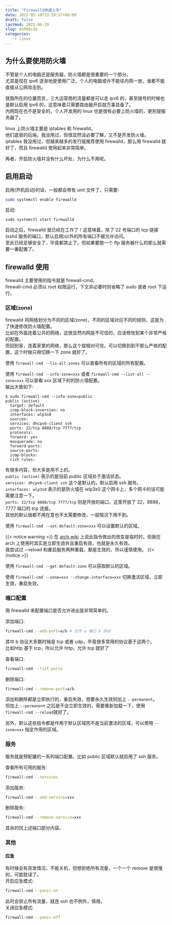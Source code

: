 ```yaml
---
title: "Firewalld快速上手"
date: 2022-05-18T23:59:57+08:00
draft: false
lastmod: 2022-06-29
slug: da968c3a
categories:
    - linux
---
```


## 为什么要使用防火墙

不管是个人的电脑还是服务器，防火墙都是很重要的一个部分。 \
尤其是现在 ipv6 逐渐地是使用广泛，个人的电脑或许不能往内网一放，谁都不能直接从公网攻击到。

就我所在的位置而言，三大运营商的流量都是可以走 ipv6 的，甚至拨号的时候也是默认启用 ipv6 的，这意味着只需要路由器开启就万事具备了。 \
内网现在也不是安全的，个人开发用的 linux 也是很有必要上防火墙的，更别提服务器了。

linux 上防火墙主要是 iptables 和 firewalld。 \
他们底层的后端，我没用过，但很显然没必要了解，又不是开发防火墙。 \
iptables 我没用过，但越来越多的发行版推荐使用 firewalld，那么用 firewalld 就好了，而且 firewalld 使用起来非常简单。

再者，开启防火墙并没有什么坏处，为什么不用呢。

## 启用启动

启用(开机启动)的话，一般都会带有 unit 文件了，只需要:
```bash
sudo systemctl enable firewalld
```

启动:
```
sudo systemctl start firewalld
```

启动之后，firewalld 就已经在工作了！这意味着，除了 22 号端口的 tcp 链接(sshd 服务的端口，默认启用)以外的所有端口不被允许访问。 \
至此已经足够安全了，毕竟都禁止了。但如果要跑一个 ftp 服务器什么的那么就需要一番配置了。

## firewalld 使用

firewalld 主要使用的指令就是 firewall-cmd。 \
firewall-cmd 必须以 root 权限运行，下文非必要时则省略了 sudo 或者 root 下运行。

### 区域(zone)

firewalld 将网络划分为不同的区域(zone)，不同的区域对应不同的规则，这是为了快速修改防火墙配置。 \
比如在外面连着公共的网络，这很显然内网是不可信的，应该修改到某个非常严格的配置。 \
而回到家，连着家里的网络，那么这个就相对可信，可以切换到到不那么严格的配置，这个时候只用切换一下 zone 就好了。

使用 `firewall-cmd --lis-all-zones` 可以查看所有的区域的所有配置。

使用 `firewall-cmd --info-zone=xxx` 或者 `firewall-cmd --list-all --zone=xxx` 可以查看 xxx 区域下的的防火墙配置。 \
输出大致如下:
```
$ sudo firewall-cmd --info-zone=public
public (active)
  target: default
  icmp-block-inversion: no
  interfaces: wlp3s0
  sources:
  services: dhcpv6-client ssh
  ports: 22/tcp 8888/tcp 7777/tcp
  protocols:
  forward: yes
  masquerade: no
  forward-ports:
  source-ports:
  icmp-blocks:
  rich rules:
```
有很多内容，但大多是用不上的。 \
`public (active)` 表示的是目前 public 区域处于激活状态。 \
`services: dhcpv6-client ssh` 这个是默认的，默认启用 ssh 服务。 \
`interfaces: wlp3s0` 表示的是防火墙在 wlp3s0 这个网卡上，多个网卡的话可能需要注意一下。 \
`ports: 22/tcp 8888/tcp 7777/tcp` 则是开放的端口，这里开放了 22，8888，7777 端口的 tcp 连接。 \
其他的默认值都不用在意也不太需要修改，一般情况下用不到。

使用 `firewall-cmd --set-default-zone=xxx` 可以设置默认的区域。

{{< notice warning >}}
在 [arch wiki](https://wiki.archlinux.org/title/Firewalld_(%E7%AE%80%E4%BD%93%E4%B8%AD%E6%96%87)) 上说此指令做出的改变是临时的，但我在 arch 上使用时其实是立即生效并且重启有效，也就是永久有效。 \
我尝试过 --reload 和重启服务两种重载，都是生效的，所以谨慎使用。
{{< /notice >}}

使用 `firewall-cmd --get-default-zone` 可以获取默认的区域。

使用 `firewall-cmd --zone=xxx --change-interface=xxx` 切换激活区域，立即生效，重启失效。

### 端口配置

用 firewalld 来配置端口是否允许进出是非常简单的。

添加端口:
```bash
firewall-cmd --add-port=a/b # 允许 a 端口 b 协议
```
其中 b 协议大多数时候是 tcp 或者 udp，毕竟很多常用的协议基于这两个。 \
比如http 基于 tcp，所以允许 http，允许 tcp 就好了

查看端口:
```bash
firewall-cmd --list-ports
```

删除端口:
```bash
firewall-cmd --remove-port=a/b
```

添加和删除都是立即执行的，重启失效，想要永久生效则加上 `--permanent`。 \
但加上 `--permanent` 之后是不会立即生效的，需要重新加载一下，使用 `firewall-cmd --reload`就好了。

另外，默认这些指令都是作用于默认区域而不是当前激活的区域，可以使用 `--zone=xxx` 指定作用的区域。

### 服务

服务就是预配置的一系列端口配置。比如 public 区域默认就启用了 ssh 服务。

查看所有可用的服务:
```bash
firewall-cmd --services
```

添加服务:
```bash
firewall-cmd --add-service=xxx
```

删除服务:
```bash
firewall-cmd --remove-service=xxx
```

其余的同上述端口部分内容。

### 其他

#### 应急

有时候会有突发情况，不能关机，但想拒绝所有流量，一个一个 remove 是很慢的，可能耽误了。 \
开启应急模式:
```bash
firewall-cmd --panic-on
```
此时会禁止所有流量，就连 ssh 也不例外，慎用。 \
关闭应急模式:
```bash
firewall-cmd --panic-off
```
